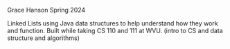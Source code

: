 

Grace Hanson Spring 2024

Linked Lists using Java data structures to help understand how they work and function. Built while taking CS 110 and 111 at WVU. (intro to CS and data structure and algorithms)
